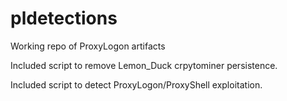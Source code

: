 # pldetections

Working repo of ProxyLogon artifacts

Included script to remove Lemon_Duck crpytominer persistence.

Included script to detect ProxyLogon/ProxyShell exploitation.
